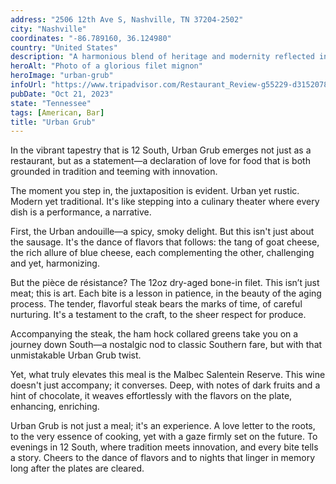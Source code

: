 ```yaml
---
address: "2506 12th Ave S, Nashville, TN 37204-2502"
city: "Nashville"
coordinates: "-86.789160, 36.124980"
country: "United States"
description: "A harmonious blend of heritage and modernity reflected in artful dishes"
heroAlt: "Photo of a glorious filet mignon"
heroImage: "urban-grub"
infoUrl: "https://www.tripadvisor.com/Restaurant_Review-g55229-d3152078-Reviews-Urban_Grub-Nashville_Davidson_County_Tennessee.html"
pubDate: "Oct 21, 2023"
state: "Tennessee"
tags: [American, Bar]
title: "Urban Grub"
---
```


In the vibrant tapestry that is 12 South, Urban Grub emerges not just as a restaurant, but as a statement—a declaration of love for food that is both grounded in tradition and teeming with innovation.

The moment you step in, the juxtaposition is evident. Urban yet rustic. Modern yet traditional. It's like stepping into a culinary theater where every dish is a performance, a narrative.

First, the Urban andouille—a spicy, smoky delight. But this isn't just about the sausage. It's the dance of flavors that follows: the tang of goat cheese, the rich allure of blue cheese, each complementing the other, challenging and yet, harmonizing.

But the pièce de résistance? The 12oz dry-aged bone-in filet. This isn’t just meat; this is art. Each bite is a lesson in patience, in the beauty of the aging process. The tender, flavorful steak bears the marks of time, of careful nurturing. It's a testament to the craft, to the sheer respect for produce.

Accompanying the steak, the ham hock collared greens take you on a journey down South—a nostalgic nod to classic Southern fare, but with that unmistakable Urban Grub twist.

Yet, what truly elevates this meal is the Malbec Salentein Reserve. This wine doesn't just accompany; it converses. Deep, with notes of dark fruits and a hint of chocolate, it weaves effortlessly with the flavors on the plate, enhancing, enriching.

Urban Grub is not just a meal; it's an experience. A love letter to the roots, to the very essence of cooking, yet with a gaze firmly set on the future. To evenings in 12 South, where tradition meets innovation, and every bite tells a story. Cheers to the dance of flavors and to nights that linger in memory long after the plates are cleared.
